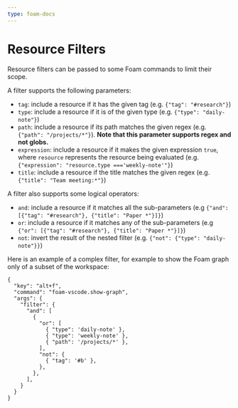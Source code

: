 ```yaml
---
type: foam-docs
---
```

# Resource Filters

Resource filters can be passed to some Foam commands to limit their scope.

A filter supports the following parameters:

- `tag`: include a resource if it has the given tag (e.g. `{"tag": "#research"}`)
- `type`: include a resource if it is of the given type (e.g. `{"type": "daily-note"}`)
- `path`: include a resource if its path matches the given regex (e.g. `{"path": "/projects/*"}`). **Note that this parameter supports regex and not globs.**
- `expression`: include a resource if it makes the given expression `true`, where `resource` represents the resource being evaluated (e.g. `{"expression": "resource.type ==='weekly-note'"}`)
- `title`: include a resource if the title matches the given regex (e.g. `{"title": "Team meeting:*"}`)

A filter also supports some logical operators:

- `and`: include a resource if it matches all the sub-parameters (e.g `{"and": [{"tag": "#research"}, {"title": "Paper *"}]}`)
- `or`: include a resource if it matches any of the sub-parameters (e.g `{"or": [{"tag": "#research"}, {"title": "Paper *"}]}`)
- `not`: invert the result of the nested filter (e.g. `{"not": {"type": "daily-note"}}`)

Here is an example of a complex filter, for example to show the Foam graph only of a subset of the workspace:

```
{
  "key": "alt+f",
  "command": "foam-vscode.show-graph",
  "args": {
    "filter": {
      "and": [
        {
          "or": [
            { "type": 'daily-note' },
            { "type": 'weekly-note' },
            { "path": '/projects/*' },
          ],
          "not": {
            { "tag": '#b' },
          },
        },
      ],
    }
  }
}
```
